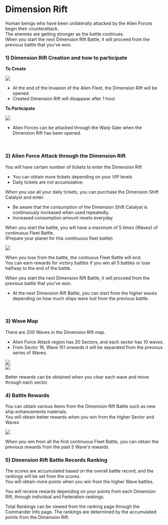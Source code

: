 # Dimension Rift

Human beings who have been unilaterally attacked by the Alien Forces begin their counterattack.<br>
The enemies are getting stronger as the battle continues.<br>
When you start the next Dimension Rift Battle, it will proceed from the previous battle that you've won.
<br>

### 1) Dimension Rift Creation and how to participate

**To Create**

![](http://astrokings.s3.amazonaws.com/html/img/help/505_01.jpg)
- At the end of the Invasion of the Alien Fleet, the Dimension Rift will be opened.
- Created Dimension Rift will disappear after 1 hour.

**To Participate**

![](http://astrokings.s3.amazonaws.com/html/img/help/505_02.jpg)
- Alien Forces can be attacked through the Warp Gate when the Dimension Rift has been opened. 

<br>

### 2) Alien Force Attack through the Dimension Rift

You will have certain number of tickets to enter the Dimension Rift
- You can obtain more tickets depending on your VIP levels
- Daily tickets are not accumulative.

When you use all your daily tickets, you can purchase the Dimension Shift Catalyst and enter.
- Be aware that the consumption of the Dimension Shift Catalyst is continuously increased when used repeatedly. 
- Increased consumption amount resets everyday

When you start the battle, you will have a maximum of 5 times (Waves) of continuous Fleet Battle.<br>
(Prepare your planet for this continuous fleet battle)

![](http://astrokings.s3.amazonaws.com/html/img/help/505_03.jpg)

When you lose from the battle, the contiuous Fleet Battle will end. <br>
You can earn rewards for victory battles if you win all 5 battles or lose halfway to the end of the battle.

When you start the next Dimension Rift Battle, it will proceed from the previous battle that you've won.
- At the next Dimension Rift Battle, you can start from the higher waves depending on how much ships were lost from the previous battle.
<br>

### 3) Wave Map

There are 200 Waves in the Dimension Rift map.<br>
- Alien Force Attack region has 20 Sectors, and each sector has 10 waves.<br>
- From Sector 16, Wave 151 onwards it will be separated from the previous series of Waves.<br>

![](http://astrokings.s3.amazonaws.com/html/img/help/505_04.jpg)<br>
![](http://astrokings.s3.amazonaws.com/html/img/help/505_05.jpg)

Better rewards can be obtained when you clear each wave and move through each sector. 
<br>

### 4) Battle Rewards

You can obtain various items from the Dimension Rift Battle such as new ship enhancements materials.<br>
You will obtain better rewards when you win from the higher Sector and Waves

![](http://astrokings.s3.amazonaws.com/html/img/help/505_06.jpg)

When you win from all the first continuous Fleet Battle,  you can obtain the previous rewards from the past 5 Wave's rewards.
<br>

### 5) Dimension Rift Battle Records Ranking

The scores are accumulated based on the overall battle record, and the rankings will be set from the scores.<br>
You will obtain more points when you win from the higher Wave battles.

You will receive rewards depending on your points from each Dimension Rift, through individual and Federation rankings.

Total Rankings can be viewed from the ranking page through the Commander Info page. The rankings are determined by the accumulated points from the Dimension Rift.

